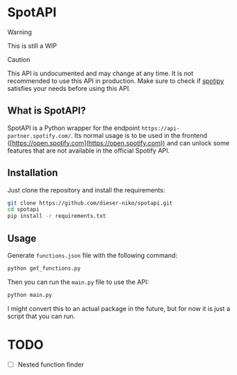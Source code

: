 # SpotAPI

> [!WARNING]
> This is still a WIP

> [!CAUTION]
> This API is undocumented and may change at any time.
> It is not recommended to use this API in production.
> Make sure to check if [spotipy](https://github.com/spotipy-dev/spotipy) satisfies your needs before using this API.

## What is SpotAPI?

SpotAPI is a Python wrapper for the endpoint `https://api-partner.spotify.com/`.
Its normal usage is to be used in the frontend ([https://open.spotify.com](https://open.spotify.com)) and can unlock some features that are not available in the official Spotify API.

## Installation

Just clone the repository and install the requirements:

```bash
git clone https://github.com/dieser-niko/spotapi.git
cd spotapi
pip install -r requirements.txt
```

## Usage

Generate `functions.json` file with the following command:

```bash
python get_functions.py
```

Then you can run the `main.py` file to use the API:

```bash
python main.py
```

I might convert this to an actual package in the future, but for now it is just a script that you can run.

# TODO

- [ ] Nested function finder
